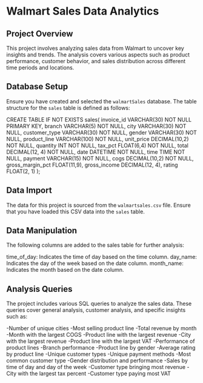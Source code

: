 # Walmart Sales Data Analytics

## Project Overview

This project involves analyzing sales data from Walmart to uncover key insights and trends. The analysis covers various aspects such as product performance, customer behavior, and sales distribution across different time periods and locations.

## Database Setup

Ensure you have created and selected the `walmartSales` database. The table structure for the `sales` table is defined as follows:


CREATE TABLE IF NOT EXISTS sales(
    invoice_id VARCHAR(30) NOT NULL PRIMARY KEY,
    branch VARCHAR(5) NOT NULL,
    city VARCHAR(30) NOT NULL,
    customer_type VARCHAR(30) NOT NULL,
    gender VARCHAR(30) NOT NULL,
    product_line VARCHAR(100) NOT NULL,
    unit_price DECIMAL(10,2) NOT NULL,
    quantity INT NOT NULL,
    tax_pct FLOAT(6,4) NOT NULL,
    total DECIMAL(12, 4) NOT NULL,
    date DATETIME NOT NULL,
    time TIME NOT NULL,
    payment VARCHAR(15) NOT NULL,
    cogs DECIMAL(10,2) NOT NULL,
    gross_margin_pct FLOAT(11,9),
    gross_income DECIMAL(12, 4),
    rating FLOAT(2, 1)
);

## Data Import

The data for this project is sourced from the `walmartsales.csv` file. Ensure that you have loaded this CSV data into the `sales` table.


## Data Manipulation
The following columns are added to the sales table for further analysis:

time_of_day: Indicates the time of day based on the time column.
day_name: Indicates the day of the week based on the date column.
month_name: Indicates the month based on the date column.

## Analysis Queries
The project includes various SQL queries to analyze the sales data. These queries cover general analysis, customer analysis, and specific insights such as:

-Number of unique cities
-Most selling product line
-Total revenue by month
-Month with the largest COGS
-Product line with the largest revenue
-City with the largest revenue
-Product line with the largest VAT
-Performance of product lines
-Branch performance
-Product line by gender
-Average rating by product line
-Unique customer types
-Unique payment methods
-Most common customer type
-Gender distribution and performance
-Sales by time of day and day of the week
-Customer type bringing most revenue
-City with the largest tax percent
-Customer type paying most VAT
